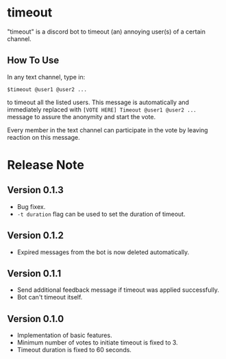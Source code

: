 # timeout
"timeout" is a discord bot to timeout (an) annoying user(s) of a certain channel.


## How To Use
In any text channel, type in:

```$timeout @user1 @user2 ...```

to timeout all the listed users. This message is automatically and immediately replaced with ```[VOTE HERE] Timeout @user1 @user2 ...``` message to assure the anonymity and start the vote.

Every member in the text channel can participate in the vote by leaving reaction on this message.

# Release Note

## Version 0.1.3
* Bug fixex.
* ```-t duration``` flag can be used to set the duration of timeout.

## Version 0.1.2
* Expired messages from the bot is now deleted automatically.

## Version 0.1.1
* Send additional feedback message if timeout was applied successfully.
* Bot can't timeout itself.

## Version 0.1.0
* Implementation of basic features.
* Minimum number of votes to initiate timeout is fixed to 3.
* Timeout duration is fixed to 60 seconds.
